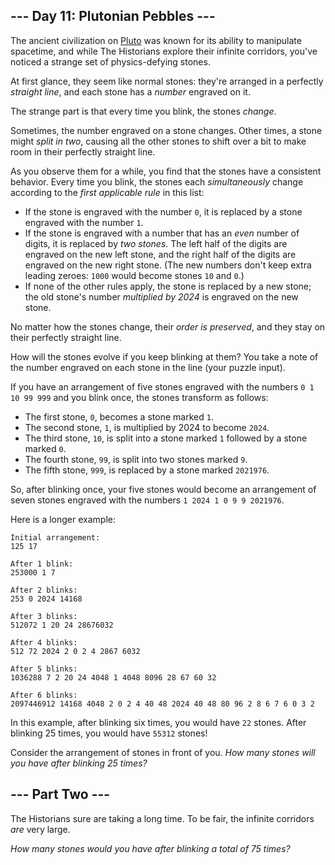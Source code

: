 --- Day 11: Plutonian Pebbles ---
---------------------------------------

The ancient civilization on [Pluto](/2019/day/20) was known for its ability to manipulate spacetime, and while The Historians explore their infinite corridors, you've noticed a strange set of physics-defying stones.


At first glance, they seem like normal stones: they're arranged in a perfectly *straight line*, and each stone has a *number* engraved on it.


The strange part is that every time you blink, the stones *change*.


Sometimes, the number engraved on a stone changes. Other times, a stone might *split in two*, causing all the other stones to shift over a bit to make room in their perfectly straight line.


As you observe them for a while, you find that the stones have a consistent behavior. Every time you blink, the stones each *simultaneously* change according to the *first applicable rule* in this list:


* If the stone is engraved with the number `0`, it is replaced by a stone engraved with the number `1`.
* If the stone is engraved with a number that has an *even* number of digits, it is replaced by *two stones*. The left half of the digits are engraved on the new left stone, and the right half of the digits are engraved on the new right stone. (The new numbers don't keep extra leading zeroes: `1000` would become stones `10` and `0`.)
* If none of the other rules apply, the stone is replaced by a new stone; the old stone's number *multiplied by 2024* is engraved on the new stone.


No matter how the stones change, their *order is preserved*, and they stay on their perfectly straight line.


How will the stones evolve if you keep blinking at them? You take a note of the number engraved on each stone in the line (your puzzle input).


If you have an arrangement of five stones engraved with the numbers `0 1 10 99 999` and you blink once, the stones transform as follows:


* The first stone, `0`, becomes a stone marked `1`.
* The second stone, `1`, is multiplied by 2024 to become `2024`.
* The third stone, `10`, is split into a stone marked `1` followed by a stone marked `0`.
* The fourth stone, `99`, is split into two stones marked `9`.
* The fifth stone, `999`, is replaced by a stone marked `2021976`.


So, after blinking once, your five stones would become an arrangement of seven stones engraved with the numbers `1 2024 1 0 9 9 2021976`.


Here is a longer example:



```
Initial arrangement:
125 17

After 1 blink:
253000 1 7

After 2 blinks:
253 0 2024 14168

After 3 blinks:
512072 1 20 24 28676032

After 4 blinks:
512 72 2024 2 0 2 4 2867 6032

After 5 blinks:
1036288 7 2 20 24 4048 1 4048 8096 28 67 60 32

After 6 blinks:
2097446912 14168 4048 2 0 2 4 40 48 2024 40 48 80 96 2 8 6 7 6 0 3 2

```

In this example, after blinking six times, you would have `22` stones. After blinking 25 times, you would have `55312` stones!


Consider the arrangement of stones in front of you. *How many stones will you have after blinking 25 times?*



--- Part Two ---
----------------------

The Historians sure are taking a long time. To be fair, the infinite corridors *are* very large.


*How many stones would you have after blinking a total of 75 times?*


